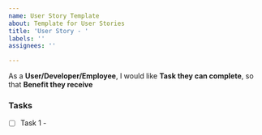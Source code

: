 ```yaml
---
name: User Story Template
about: Template for User Stories
title: 'User Story - '
labels: ''
assignees: ''

---
```


As a **User/Developer/Employee**, I would like **Task they can complete**, so that **Benefit they receive**

### Tasks

- [ ] Task 1 -
